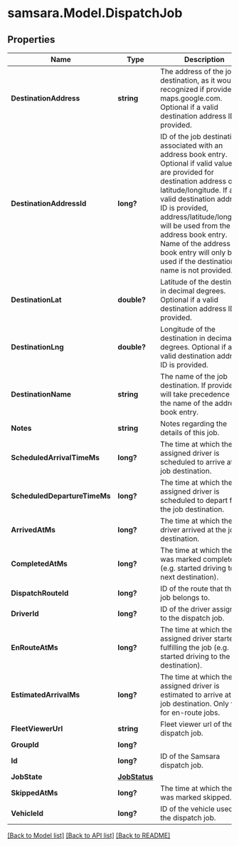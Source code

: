 # samsara.Model.DispatchJob
## Properties

Name | Type | Description | Notes
------------ | ------------- | ------------- | -------------
**DestinationAddress** | **string** | The address of the job destination, as it would be recognized if provided to maps.google.com. Optional if a valid destination address ID is provided. | [optional] 
**DestinationAddressId** | **long?** | ID of the job destination associated with an address book entry. Optional if valid values are provided for destination address or latitude/longitude. If a valid destination address ID is provided, address/latitude/longitude will be used from the address book entry. Name of the address book entry will only be used if the destination name is not provided. | [optional] 
**DestinationLat** | **double?** | Latitude of the destination in decimal degrees. Optional if a valid destination address ID is provided. | [optional] 
**DestinationLng** | **double?** | Longitude of the destination in decimal degrees. Optional if a valid destination address ID is provided. | [optional] 
**DestinationName** | **string** | The name of the job destination. If provided, it will take precedence over the name of the address book entry. | [optional] 
**Notes** | **string** | Notes regarding the details of this job. | [optional] 
**ScheduledArrivalTimeMs** | **long?** | The time at which the assigned driver is scheduled to arrive at the job destination. | 
**ScheduledDepartureTimeMs** | **long?** | The time at which the assigned driver is scheduled to depart from the job destination. | [optional] 
**ArrivedAtMs** | **long?** | The time at which the driver arrived at the job destination. | [optional] 
**CompletedAtMs** | **long?** | The time at which the job was marked complete (e.g. started driving to the next destination). | [optional] 
**DispatchRouteId** | **long?** | ID of the route that this job belongs to. | 
**DriverId** | **long?** | ID of the driver assigned to the dispatch job. | [optional] 
**EnRouteAtMs** | **long?** | The time at which the assigned driver started fulfilling the job (e.g. started driving to the destination). | [optional] 
**EstimatedArrivalMs** | **long?** | The time at which the assigned driver is estimated to arrive at the job destination. Only valid for en-route jobs. | [optional] 
**FleetViewerUrl** | **string** | Fleet viewer url of the dispatch job. | [optional] 
**GroupId** | **long?** |  | 
**Id** | **long?** | ID of the Samsara dispatch job. | 
**JobState** | [**JobStatus**](JobStatus.md) |  | 
**SkippedAtMs** | **long?** | The time at which the job was marked skipped. | [optional] 
**VehicleId** | **long?** | ID of the vehicle used for the dispatch job. | [optional] 

[[Back to Model list]](../README.md#documentation-for-models) [[Back to API list]](../README.md#documentation-for-api-endpoints) [[Back to README]](../README.md)

